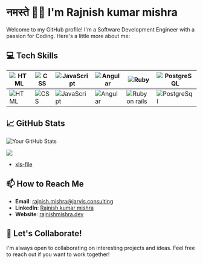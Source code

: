 # नमस्ते 🙏🏻 I'm Rajnish kumar mishra

Welcome to my GitHub profile! I'm a Software Development Engineer with a passion for Coding. Here's a little more about me:

## 💻 Tech Skills

|![HTML](https://img.shields.io/badge/-HTML-333333?style=flat&logo=html5)|![CSS](https://img.shields.io/badge/-CSS-333333?style=flat&logo=css3)|![JavaScript](https://img.shields.io/badge/-JavaScript-333333?style=flat&logo=javascript)|![Angular](https://img.shields.io/badge/-Angular-333333?style=flat&logo=angular)|![Ruby](https://img.shields.io/badge/-Ruby-333333?style=flat&logo=ruby)|![PostgreSQL](https://img.shields.io/badge/-PostgreSQL-333333?style=flat&logo=postgresql)|
|------------|-----------|------------|-----------|-----------|--------|
| ![HTML](https://progress-bar.dev/95) | ![CSS](https://progress-bar.dev/95) | ![JavaScript](https://progress-bar.dev/80) | ![Angular](https://progress-bar.dev/90) | ![Ruby on rails](https://progress-bar.dev/85) | ![PostgreSql](https://progress-bar.dev/80)

## 📈 GitHub Stats

![Your GitHub Stats](https://github-readme-stats.vercel.app/api?username=rajnish-jarvis&show_icons=true&theme=radical)

<img src="https://img.shields.io/badge/Ruby-Gem-red?style=flat-square&logo=ruby&logoColor=white"/>

<!-- BLOG-POST-LIST:START -->
- [xls-file](https://rubygems.org/gems/xls-file)
<!-- BLOG-POST-LIST:END -->

## 📫 How to Reach Me

- **Email**: [rajnish.mishra@jarvis.consulting](mailto:rajnish.mishra@jarvis.consulting)
- **LinkedIn**: [Rajnish kumar mishra](https://www.linkedin.com/in/rajnish-kumar-mishra-68a8bb163/)
- **Website**: [rajnishmishra.dev](https://rajnishmishra.dev)

## 🤝 Let's Collaborate!

I'm always open to collaborating on interesting projects and ideas. Feel free to reach out if you want to work together!
